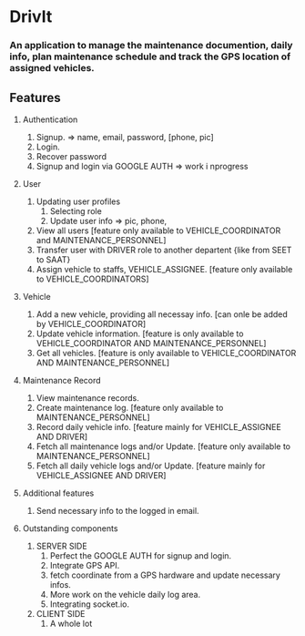 # **DrivIt**

### An application to manage the maintenance documention, daily info, plan maintenance schedule and track the GPS location of assigned vehicles.

## Features

1.  Authentication

    1.  Signup. => name, email, password, [phone, pic]
    2.  Login.
    3.  Recover password
    4.  Signup and login via GOOGLE AUTH => work i nprogress

2.  User
    1.  Updating user profiles
        1.  Selecting role
        2.  Update user info => pic, phone,
    2.  View all users [feature only available to VEHICLE_COORDINATOR and MAINTENANCE_PERSONNEL]
    3.  Transfer user with DRIVER role to another departent {like from SEET to SAAT}
    4.  Assign vehicle to staffs, VEHICLE_ASSIGNEE. [feature only available to VEHICLE_COORDINATORS]
3.  Vehicle
    1.  Add a new vehicle, providing all necessay info. [can onle be added by VEHICLE_COORDINATOR]
    2.  Update vehicle information. [feature is only available to VEHICLE_COORDINATOR AND MAINTENANCE_PERSONNEL]
    3.  Get all vehicles. [feature is only available to VEHICLE_COORDINATOR AND MAINTENANCE_PERSONNEL]
4.  Maintenance Record
    1.  View maintenance records.
    2.  Create maintenance log. [feature only available to MAINTENANCE_PERSONNEL]
    3.  Record daily vehicle info. [feature mainly for VEHICLE_ASSIGNEE AND DRIVER]
    4.  Fetch all maintenance logs and/or Update. [feature only available to MAINTENANCE_PERSONNEL]
    5.  Fetch all daily vehicle logs and/or Update. [feature mainly for VEHICLE_ASSIGNEE AND DRIVER]
5.  Additional features

    1.  Send necessary info to the logged in email.

6.  Outstanding components
    1.  SERVER SIDE
        1.  Perfect the GOOGLE AUTH for signup and login.
        2.  Integrate GPS API.
        3.  fetch coordinate from a GPS hardware and update necessary infos.
        4.  More work on the vehicle daily log area.
        5.  Integrating socket.io.
    2.  CLIENT SIDE
        1.  A whole lot
